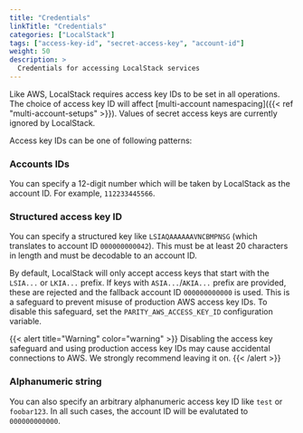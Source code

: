 ```yaml
---
title: "Credentials"
linkTitle: "Credentials"
categories: ["LocalStack"]
tags: ["access-key-id", "secret-access-key", "account-id"]
weight: 50
description: >
  Credentials for accessing LocalStack services
---
```


Like AWS, LocalStack requires access key IDs to be set in all operations.
The choice of access key ID will affect [multi-account namespacing]({{< ref "multi-account-setups" >}}).
Values of secret access keys are currently ignored by LocalStack.

Access key IDs can be one of following patterns:

### Accounts IDs

You can specify a 12-digit number which will be taken by LocalStack as the account ID.
For example, `112233445566`.

### Structured access key ID

You can specify a structured key like `LSIAQAAAAAAVNCBMPNSG` (which translates to account ID `000000000042`).
This must be at least 20 characters in length and must be decodable to an account ID.

By default, LocalStack will only accept access keys that start with the `LSIA...` or `LKIA...` prefix.
If keys with `ASIA...`/`AKIA...` prefix are provided, these are rejected and the fallback account ID `000000000000` is used.
This is a safeguard to prevent misuse of production AWS access key IDs.
To disable this safeguard, set the `PARITY_AWS_ACCESS_KEY_ID` configuration variable.

{{< alert title="Warning" color="warning" >}}
Disabling the access key safeguard and using production access key IDs may cause accidental connections to AWS.
We strongly recommend leaving it on.
{{< /alert >}}

### Alphanumeric string

You can also specify an arbitrary alphanumeric access key ID like `test` or `foobar123`.
In all such cases, the account ID will be evalutated to `000000000000`.
